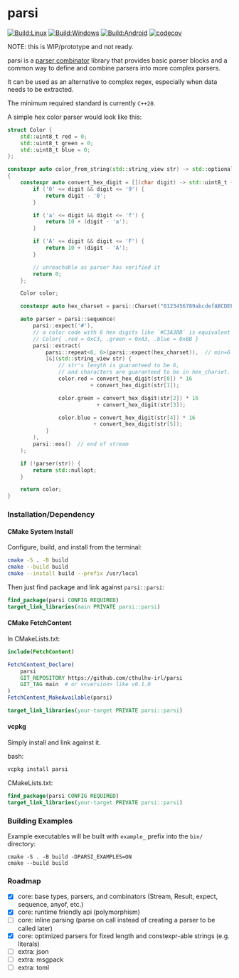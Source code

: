 # parsi

[![Build:Linux](https://github.com/cthulhu-irl/parsi/actions/workflows/linux.yml/badge.svg)](https://github.com/cthulhu-irl/parsi/actions?query=workflow%3ALinux)
[![Build:Windows](https://github.com/cthulhu-irl/parsi/actions/workflows/windows.yml/badge.svg)](https://github.com/cthulhu-irl/parsi/actions?query=workflow%3AWindows)
[![Build:Android](https://github.com/cthulhu-irl/parsi/actions/workflows/android.yml/badge.svg)](https://github.com/cthulhu-irl/parsi/actions?query=workflow%3AAndroid)
[![codecov](https://codecov.io/gh/cthulhu-irl/parsi/branch/build/coverage/graph/badge.svg?token=U2QVK5MRNW)](https://codecov.io/gh/cthulhu-irl/parsi)

NOTE: this is WIP/prototype and not ready.

parsi is a [parser combinator](https://en.wikipedia.org/wiki/Parser_combinator) library that provides basic parser blocks and a common way to define and combine parsers into more complex parsers.

It can be used as an alternative to complex regex, especially when data needs to be extracted.

The minimum required standard is currently `C++20`.

A simple hex color parser would look like this:
```cpp
struct Color {
    std::uint8_t red = 0;
    std::uint8_t green = 0;
    std::uint8_t blue = 0;
};

constexpr auto color_from_string(std::string_view str) -> std::optional<Color>
{
    constexpr auto convert_hex_digit = [](char digit) -> std::uint8_t {
        if ('0' <= digit && digit <= '9') {
            return digit - '0';
        }

        if ('a' <= digit && digit <= 'f') {
            return 10 + (digit - 'a');
        }

        if ('A' <= digit && digit <= 'F') {
            return 10 + (digit - 'A');
        }

        // unreachable as parser has verified it
        return 0;
    };

    Color color;

    constexpr auto hex_charset = parsi::Charset("0123456789abcdefABCDEF");

    auto parser = parsi::sequence(
        parsi::expect('#'),
        // a color code with 6 hex digits like `#C3A3BB` is equivalent to
        // Color{ .red = 0xC3, .green = 0xA3, .blue = 0xBB }
        parsi::extract(
            parsi::repeat<6, 6>(parsi::expect(hex_charset)),  // min=6 and max=6
            [&](std::string_view str) {
                // str's length is guaranteed to be 6,
                // and characters are guaranteed to be in hex_charset.
                color.red = convert_hex_digit(str[0]) * 16
                          + convert_hex_digit(str[1]);

                color.green = convert_hex_digit(str[2]) * 16
                            + convert_hex_digit(str[3]);

                color.blue = convert_hex_digit(str[4]) * 16
                           + convert_hex_digit(str[5]);
            }
        ),
        parsi::eos()  // end of stream
    );

    if (!parser(str)) {
        return std::nullopt;
    }

    return color;
}
```

### Installation/Dependency

#### CMake System Install

Configure, build, and install from the terminal:
```bash
cmake -S . -B build
cmake --build build
cmake --install build --prefix /usr/local
```

Then just find package and link against `parsi::parsi`:
```cmake
find_package(parsi CONFIG REQUIRED)
target_link_libraries(main PRIVATE parsi::parsi)
```

#### CMake FetchContent

In CMakeLists.txt:
```cmake
include(FetchContent)

FetchContent_Declare(
    parsi
    GIT_REPOSITORY https://github.com/cthulhu-irl/parsi
    GIT_TAG main  # or v<version> like v0.1.0
)
FetchContent_MakeAvailable(parsi)

target_link_libraries(your-target PRIVATE parsi::parsi)
```

#### vcpkg

Simply install and link against it.

bash:
```bash
vcpkg install parsi
```

CMakeLists.txt:
```cmake
find_package(parsi CONFIG REQUIRED)
target_link_libraries(your-target PRIVATE parsi::parsi)
```

### Building Examples

Example executables will be built with `example_` prefix into the `bin/` directory:
```
cmake -S . -B build -DPARSI_EXAMPLES=ON
cmake --build build
```

### Roadmap

 - [x] core: base types, parsers, and combinators (Stream, Result, expect, sequence, anyof, etc.)
 - [x] core: runtime friendly api (polymorphism)
 - [ ] core: inline parsing (parse on call instead of creating a parser to be called later)
 - [x] core: optimized parsers for fixed length and constexpr-able strings (e.g. literals)
 - [ ] extra: json
 - [ ] extra: msgpack
 - [ ] extra: toml
